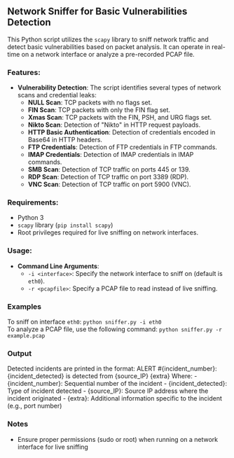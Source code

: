 ## Network Sniffer for Basic Vulnerabilities Detection

This Python script utilizes the `scapy` library to sniff network traffic and detect basic vulnerabilities based on packet analysis. It can operate in real-time on a network interface or analyze a pre-recorded PCAP file.

### Features:
- **Vulnerability Detection**: The script identifies several types of network scans and credential leaks:
  - **NULL Scan**: TCP packets with no flags set.
  - **FIN Scan**: TCP packets with only the FIN flag set.
  - **Xmas Scan**: TCP packets with the FIN, PSH, and URG flags set.
  - **Nikto Scan**: Detection of "Nikto" in HTTP request payloads.
  - **HTTP Basic Authentication**: Detection of credentials encoded in Base64 in HTTP headers.
  - **FTP Credentials**: Detection of FTP credentials in FTP commands.
  - **IMAP Credentials**: Detection of IMAP credentials in IMAP commands.
  - **SMB Scan**: Detection of TCP traffic on ports 445 or 139.
  - **RDP Scan**: Detection of TCP traffic on port 3389 (RDP).
  - **VNC Scan**: Detection of TCP traffic on port 5900 (VNC).

### Requirements:
- Python 3
- `scapy` library (`pip install scapy`)
- Root privileges required for live sniffing on network interfaces.

### Usage:
- **Command Line Arguments**:
  - `-i <interface>`: Specify the network interface to sniff on (default is `eth0`).
  - `-r <pcapfile>`: Specify a PCAP file to read instead of live sniffing.

### Examples
To sniff on interface `eth0`: `python sniffer.py -i eth0` <br>
To analyze a PCAP file, use the following command: `python sniffer.py -r example.pcap`

### Output
Detected incidents are printed in the format:
  ALERT #{incident_number}: {incident_detected} is detected from {source_IP} {extra}
  Where:
    - {incident_number}: Sequential number of the incident
    - {incident_detected}: Type of incident detected
    - {source_IP}: Source IP address where the incident originated
    - {extra}: Additional information specific to the incident (e.g., port number)

### Notes
- Ensure proper permissions (sudo or root) when running on a network interface for live sniffing


